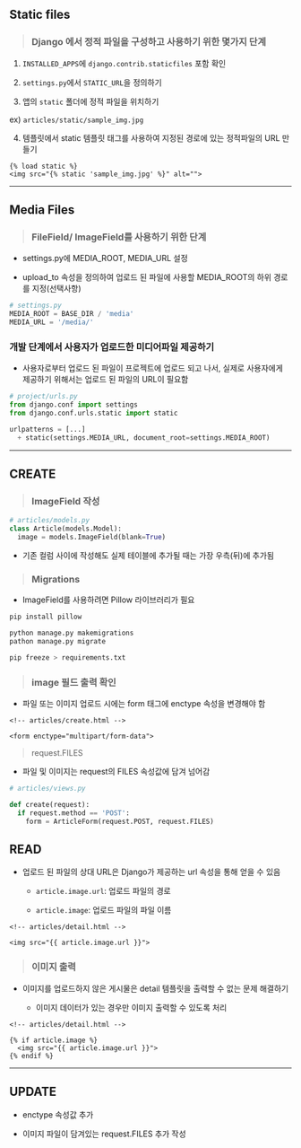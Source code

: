 ## Static files

> ### Django 에서 정적 파일을 구성하고 사용하기 위한 몇가지 단계

1. `INSTALLED_APPS`에 `django.contrib.staticfiles` 포함 확인

2. `settings.py`에서 `STATIC_URL`을 정의하기

3. 앱의 `static` 폴더에 정적 파일을 위치하기

  ex) `articles/static/sample_img.jpg`

4. 템플릿에서 static 템플릿 태그를 사용하여 지정된 경로에 있는 정적파일의 URL 만들기

  ```django
  {% load static %}
  <img src="{% static 'sample_img.jpg' %}" alt="">
  ```

---

## Media Files

> ### FileField/ ImageField를 사용하기 위한 단계

- settings.py에 MEDIA_ROOT, MEDIA_URL 설정

- upload_to 속성을 정의하여 업로드 된 파일에 사용할 MEDIA_ROOT의 하위 경로를 지정(선택사항)

```python
# settings.py
MEDIA_ROOT = BASE_DIR / 'media'
MEDIA_URL = '/media/'
```

### 개발 단계에서 사용자가 업로드한 미디어파일 제공하기

- 사용자로부터 업로드 된 파일이 프로젝트에 업로드 되고 나서, 실제로 사용자에게 제공하기 위해서는 업로드 된 파일의 URL이 필요함

```python
# project/urls.py
from django.conf import settings
from django.conf.urls.static import static

urlpatterns = [...] 
  + static(settings.MEDIA_URL, document_root=settings.MEDIA_ROOT)
```

---

## CREATE

> ### ImageField 작성

```python
# articles/models.py
class Article(models.Model):
  image = models.ImageField(blank=True)
```

- 기존 컬럼 사이에 작성해도 실제 테이블에 추가될 때는 가장 우측(뒤)에 추가됨

> ### Migrations

- ImageField를 사용하려면 Pillow 라이브러리가 필요

```bash
pip install pillow

python manage.py makemigrations
pathon manage.py migrate

pip freeze > requirements.txt
```

> ### image 필드 출력 확인

- 파일 또는 이미지 업로드 시에는 form 태그에 enctype 속성을 변경해야 함

```django
<!-- articles/create.html -->

<form enctype="multipart/form-data">
```

> request.FILES

- 파일 및 이미지는 request의 FILES 속성값에 담겨 넘어감

```python
# articles/views.py

def create(request):
  if request.method == 'POST':
    form = ArticleForm(request.POST, request.FILES)
```

## READ

- 업로드 된 파일의 상대 URL은 Django가 제공하는 url 속성을 통해 얻을 수 있음

  - `article.image.url`: 업로드 파일의 경로

  - `article.image`: 업로드 파일의 파일 이름

```django
<!-- articles/detail.html -->

<img src="{{ article.image.url }}">
```

> ### 이미지 출력

- 이미지를 업로드하지 않은 게시물은 detail 템플릿을 출력할 수 없는 문제 해결하기

  - 이미지 데이터가 있는 경우만 이미지 출력할 수 있도록 처리

```django
<!-- articles/detail.html -->

{% if article.image %}
  <img src="{{ article.image.url }}">
{% endif %}
```

---

## UPDATE

- enctype 속성값 추가

- 이미지 파일이 담겨있는 request.FILES 추가 작성